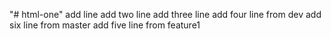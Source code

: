 "# html-one" 
add line
add two line
add three line
add four line from dev
add six line from master
add five line from feature1
